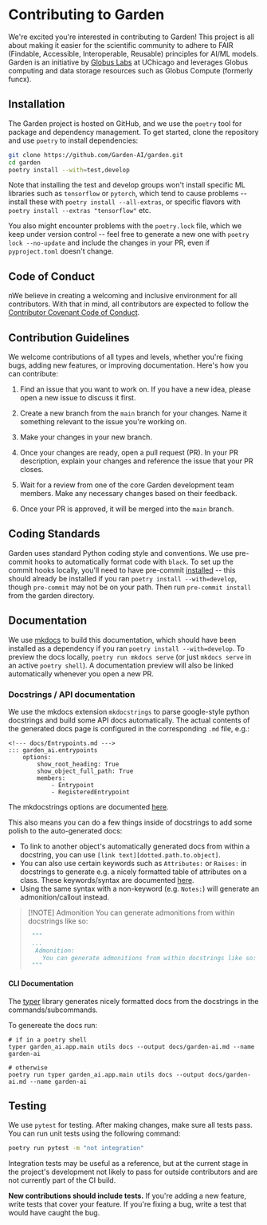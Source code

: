 # Contributing to Garden

We're excited you're interested in contributing to Garden! This project is all about making it easier for the scientific community to adhere to FAIR (Findable, Accessible, Interoperable, Reusable) principles for AI/ML models. Garden is an initiative by [Globus Labs](https://labs.globus.org) at UChicago and leverages Globus computing and data storage resources such as Globus Compute (formerly funcx).


## Installation

The Garden project is hosted on GitHub, and we use the `poetry` tool for package and dependency management. To get started, clone the repository and use `poetry` to install dependencies:

```bash
git clone https://github.com/Garden-AI/garden.git
cd garden
poetry install --with=test,develop
```

Note that installing the test and develop groups won't install specific ML libraries such as `tensorflow` or `pytorch`, which tend to cause problems -- install these with `poetry install --all-extras`, or specific flavors with `poetry install --extras "tensorflow"` etc.

You also might encounter problems with the `poetry.lock` file, which we keep under version control -- feel free to generate a new one with `poetry lock --no-update` and include the changes in your PR, even if `pyproject.toml` doesn't change.


## Code of Conduct

nWe believe in creating a welcoming and inclusive environment for all contributors. With that in mind, all contributors are expected to follow the [Contributor Covenant Code of Conduct](https://www.contributor-covenant.org/version/2/0/code_of_conduct/).


## Contribution Guidelines

We welcome contributions of all types and levels, whether you're fixing bugs, adding new features, or improving documentation. Here's how you can contribute:

1. Find an issue that you want to work on. If you have a new idea, please open a new issue to discuss it first.

2. Create a new branch from the `main` branch for your changes. Name it something relevant to the issue you're working on.

3. Make your changes in your new branch.

4. Once your changes are ready, open a pull request (PR). In your PR description, explain your changes and reference the issue that your PR closes.

5. Wait for a review from one of the core Garden development team members. Make any necessary changes based on their feedback.

6. Once your PR is approved, it will be merged into the `main` branch.

## Coding Standards

Garden uses standard Python coding style and conventions. We use pre-commit hooks to automatically format code with `black`. To set up the commit hooks locally, you'll need to have pre-commit [installed](https://pre-commit.com/#install) -- this should already be installed if you ran `poetry install --with=develop`, though `pre-commit` may not be on your path. Then run `pre-commit install` from the garden directory.

## Documentation
We use [mkdocs](https://www.mkdocs.org/user-guide/configuration/) to build this documentation, which should have been installed as a dependency if you ran `poetry install --with=develop`. To preview the docs locally, `poetry run mkdocs serve` (or just `mkdocs serve` in an active `poetry shell`). A documentation preview will also be linked automatically whenever you open a new PR.

### Docstrings / API documentation
We use the mkdocs extension `mkdocstrings` to parse google-style python docstrings and build some API docs automatically. The actual contents of the generated docs page is configured in the corresponding `.md` file, e.g.:

```
<!--- docs/Entrypoints.md --->
::: garden_ai.entrypoints
    options:
        show_root_heading: True
        show_object_full_path: True
        members:
            - Entrypoint
            - RegisteredEntrypoint
```
The mkdocstrings options are documented [here](https://mkdocstrings.github.io/python/usage/configuration/general/).

This also means you can do a few things inside of docstrings to add some polish to the auto-generated docs:

- To link to another object's automatically generated docs from within a docstring, you can use `[link text][dotted.path.to.object]`.
- You can also use certain keywords such as `Attributes:` or `Raises:` in docstrings to generate e.g. a nicely formatted table of attributes on a class. These keywords/syntax are documented [here](https://mkdocstrings.github.io/griffe/docstrings/).
- Using the same syntax with a non-keyword (e.g. `Notes:`) will generate an admonition/callout instead.

> [!NOTE] Admonition
> You can generate admonitions from within docstrings like so:
> ```python
>  """
>  ...
>   Admonition:
>     You can generate admonitions from within docstrings like so:
>  """
> ```
>

#### CLI Documentation
The [typer](https://typer.tiangolo.com/) library generates nicely formatted docs from the docstrings
in the commands/subcommands.

To genereate the docs run:

``` shell
# if in a poetry shell
typer garden_ai.app.main utils docs --output docs/garden-ai.md --name garden-ai

# otherwise
poetry run typer garden_ai.app.main utils docs --output docs/garden-ai.md --name garden-ai
```

## Testing

We use `pytest` for testing. After making changes, make sure all tests pass. You can run unit tests using the following command:

```bash
poetry run pytest -m "not integration"
```

Integration tests may be useful as a reference, but at the current stage in the project's development not likely to pass for outside contributors and are not currently part of the CI build.

**New contributions should include tests.** If you're adding a new feature, write tests that cover your feature. If you're fixing a bug, write a test that would have caught the bug.
